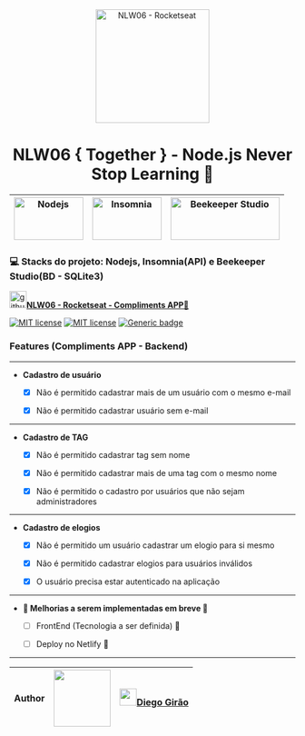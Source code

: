 <div align="center">
<img src = "https://www.rocketseat.com.br/discover/_next/static/media/rocketseat-dh-logo.464b48a4.svg" title="NLW06 - Rocketseat" width="200">

# **NLW06 { Together } - Node.js Never Stop Learning 🚀**
</div>

<div align="center">
   
<img src = "https://nodejs.org/static/images/logo.svg" title="Nodejs" width="122" height="75"> | <img src = "https://insomnia.rest/images/insomnia-logo.svg" title="Insomnia" width="122" height="75"> | <img src = "https://docs.beekeeperstudio.io/rails/active_storage/blobs/redirect/eyJfcmFpbHMiOnsibWVzc2FnZSI6IkJBaHBCZz09IiwiZXhwIjpudWxsLCJwdXIiOiJibG9iX2lkIn19--d8c86b0688f5a0ed4e61b8b24850b7b18cc29a09/bk-logo-full-white(1).svg" title="Beekeeper Studio" width="192" height="75">
---|---|---
   
</div>

### **💻 Stacks do projeto: Nodejs, Insomnia(API) e Beekeeper Studio(BD - SQLite3)**

[<img src = "https://github.githubassets.com/images/modules/logos_page/Octocat.png" title="github.com/Diego-Girao/NLW06" width="30">**NLW06 - Rocketseat - Compliments APP🚀**](https://github.com/Diego-Girao/NLW06)


[![MIT license](https://img.shields.io/badge/Language-TypeScript-blue.svg)](https://lbesson.mit-license.org/)
[![MIT license](https://img.shields.io/badge/License-MIT-blue.svg)](https://lbesson.mit-license.org/)
[![Generic badge](https://img.shields.io/badge/NWL06/Together-SUCCESS-<COLOR>.svg)](https://shields.io/)

### Features (Compliments APP - Backend)
---
- **Cadastro de usuário**

   - [x] Não é permitido cadastrar mais de um usuário com o mesmo e-mail
    
   - [x] Não é permitido cadastrar usuário sem e-mail
---

- **Cadastro de TAG**

   - [x] Não é permitido cadastrar tag sem nome

   - [x] Não é permitido cadastrar mais de uma tag com o mesmo nome

   - [x] Não é permitido o cadastro por usuários que não sejam administradores
---
- **Cadastro de elogios**

   - [X] Não é permitido um usuário cadastrar um elogio para si mesmo

   - [X] Não é permitido cadastrar elogios para usuários inválidos

   - [X] O usuário precisa estar autenticado na aplicação
---
- **🚧 Melhorias a serem implementadas em breve 🚧**

   - [ ] FrontEnd (Tecnologia a ser definida) 🚧

   - [ ] Deploy no Netlify 🚧

---


**Author** | <img src = "https://avatars.githubusercontent.com/u/70491871?v=4" width="100"> | [<img src = "https://github.githubassets.com/images/modules/logos_page/Octocat.png" width="30">**Diego Girão**](https://github.com/Diego-Girao)
----------|-----------|------
